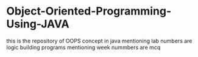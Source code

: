 # Object-Oriented-Programming-Using-JAVA
this is the repository of OOPS concept in java 
mentioning lab numbers are logic building programs
mentioning week nummbers are mcq 
